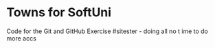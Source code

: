 # Towns for SoftUni
Code for the Git and GitHub Exercise
#sitester - doing all no t ime to do more accs


